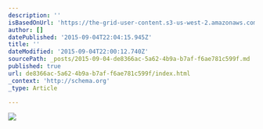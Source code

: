 ```yaml
---
description: ''
isBasedOnUrl: 'https://the-grid-user-content.s3-us-west-2.amazonaws.com/81473673-8ac3-4e29-834f-d4da2fe8ac63.gif'
author: []
datePublished: '2015-09-04T22:04:15.945Z'
title: ''
dateModified: '2015-09-04T22:00:12.740Z'
sourcePath: _posts/2015-09-04-de8366ac-5a62-4b9a-b7af-f6ae781c599f.md
published: true
url: de8366ac-5a62-4b9a-b7af-f6ae781c599f/index.html
_context: 'http://schema.org'
_type: Article

---
```

![](https://the-grid-user-content.s3-us-west-2.amazonaws.com/81473673-8ac3-4e29-834f-d4da2fe8ac63.gif)
